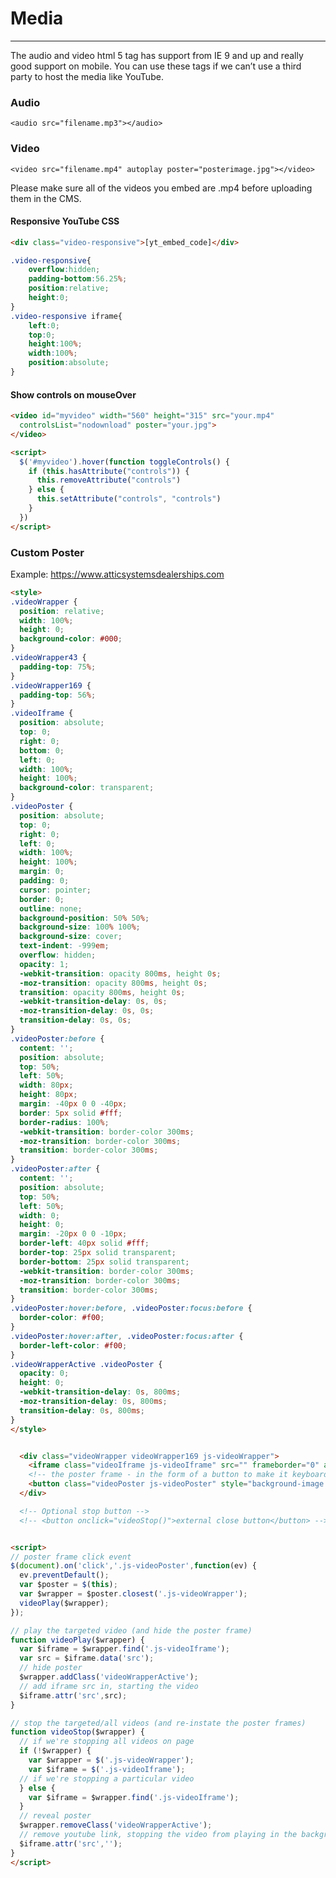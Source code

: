 # <i class="fas fa-video"></i> Media
***
The audio and video html 5 tag has support from IE 9 and up and really good support on mobile. You can use these tags if we can’t use a third party to host the media like YouTube. 

### Audio <i class="fab fa-html5"></i>  

    <audio src="filename.mp3"></audio>

### Video <i class="fab fa-html5"></i>  

    <video src="filename.mp4" autoplay poster="posterimage.jpg"></video>

Please make sure all of the videos you embed are .mp4 before uploading them in the CMS. 

#### Responsive YouTube CSS
``` html
<div class="video-responsive">[yt_embed_code]</div>
```
```css
.video-responsive{
    overflow:hidden;
    padding-bottom:56.25%;
    position:relative;
    height:0;
}
.video-responsive iframe{
    left:0;
    top:0;
    height:100%;
    width:100%;
    position:absolute;
}
```

#### Show controls on mouseOver

``` html
<video id="myvideo" width="560" height="315" src="your.mp4"
  controlsList="nodownload" poster="your.jpg">
</video>

<script>
  $('#myvideo').hover(function toggleControls() {
    if (this.hasAttribute("controls")) {
      this.removeAttribute("controls")
    } else {
      this.setAttribute("controls", "controls")
    }
  })
</script>
```

### <i class="fab fa-youtube"></i> Custom Poster
Example: https://www.atticsystemsdealerships.com

``` html
<style>
.videoWrapper {
  position: relative;
  width: 100%;
  height: 0;
  background-color: #000;
}
.videoWrapper43 {
  padding-top: 75%;
}
.videoWrapper169 {
  padding-top: 56%;
}
.videoIframe {
  position: absolute;
  top: 0;
  right: 0;
  bottom: 0;
  left: 0;
  width: 100%;
  height: 100%;
  background-color: transparent;
}
.videoPoster {
  position: absolute;
  top: 0;
  right: 0;
  left: 0;
  width: 100%;
  height: 100%;
  margin: 0;
  padding: 0;
  cursor: pointer;
  border: 0;
  outline: none;
  background-position: 50% 50%;
  background-size: 100% 100%;
  background-size: cover;
  text-indent: -999em;
  overflow: hidden;
  opacity: 1;
  -webkit-transition: opacity 800ms, height 0s;
  -moz-transition: opacity 800ms, height 0s;
  transition: opacity 800ms, height 0s;
  -webkit-transition-delay: 0s, 0s;
  -moz-transition-delay: 0s, 0s;
  transition-delay: 0s, 0s;
}
.videoPoster:before {
  content: '';
  position: absolute;
  top: 50%;
  left: 50%;
  width: 80px;
  height: 80px;
  margin: -40px 0 0 -40px;
  border: 5px solid #fff;
  border-radius: 100%;
  -webkit-transition: border-color 300ms;
  -moz-transition: border-color 300ms;
  transition: border-color 300ms;
}
.videoPoster:after {
  content: '';
  position: absolute;
  top: 50%;
  left: 50%;
  width: 0;
  height: 0;
  margin: -20px 0 0 -10px;
  border-left: 40px solid #fff;
  border-top: 25px solid transparent;
  border-bottom: 25px solid transparent;
  -webkit-transition: border-color 300ms;
  -moz-transition: border-color 300ms;
  transition: border-color 300ms;
}
.videoPoster:hover:before, .videoPoster:focus:before {
  border-color: #f00;
}
.videoPoster:hover:after, .videoPoster:focus:after {
  border-left-color: #f00;
}
.videoWrapperActive .videoPoster {
  opacity: 0;
  height: 0;
  -webkit-transition-delay: 0s, 800ms;
  -moz-transition-delay: 0s, 800ms;
  transition-delay: 0s, 800ms;
}
</style>


  <div class="videoWrapper videoWrapper169 js-videoWrapper">
    <iframe class="videoIframe js-videoIframe" src="" frameborder="0" allowTransparency="true" allowfullscreen data-src="YOUR-YOUTUBE-VIDEO"></iframe>
    <!-- the poster frame - in the form of a button to make it keyboard accessible -->
    <button class="videoPoster js-videoPoster" style="background-image:url(YOUR-POSTER-ART);">Play video</button>
  </div>

  <!-- Optional stop button -->
  <!-- <button onclick="videoStop()">external close button</button> -->


<script>
// poster frame click event
$(document).on('click','.js-videoPoster',function(ev) {
  ev.preventDefault();
  var $poster = $(this);
  var $wrapper = $poster.closest('.js-videoWrapper');
  videoPlay($wrapper);
});

// play the targeted video (and hide the poster frame)
function videoPlay($wrapper) {
  var $iframe = $wrapper.find('.js-videoIframe');
  var src = $iframe.data('src');
  // hide poster
  $wrapper.addClass('videoWrapperActive');
  // add iframe src in, starting the video
  $iframe.attr('src',src);
}

// stop the targeted/all videos (and re-instate the poster frames)
function videoStop($wrapper) {
  // if we're stopping all videos on page
  if (!$wrapper) {
    var $wrapper = $('.js-videoWrapper');
    var $iframe = $('.js-videoIframe');
  // if we're stopping a particular video
  } else {
    var $iframe = $wrapper.find('.js-videoIframe');
  }
  // reveal poster
  $wrapper.removeClass('videoWrapperActive');
  // remove youtube link, stopping the video from playing in the background
  $iframe.attr('src','');
}
</script>
```

